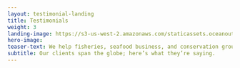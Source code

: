 ```yaml
---
layout: testimonial-landing
title: Testimonials
weight: 3
landing-image: https://s3-us-west-2.amazonaws.com/staticassets.oceanoutcomes.org/rollover+images/success-stories-hover.jpg
hero-image:
teaser-text: We help fisheries, seafood business, and conservation groups develop and deliver sustainable seafood commitments. Here’s what they’re saying about our work.
subtitle: Our clients span the globe; here’s what they’re saying.
---
```

